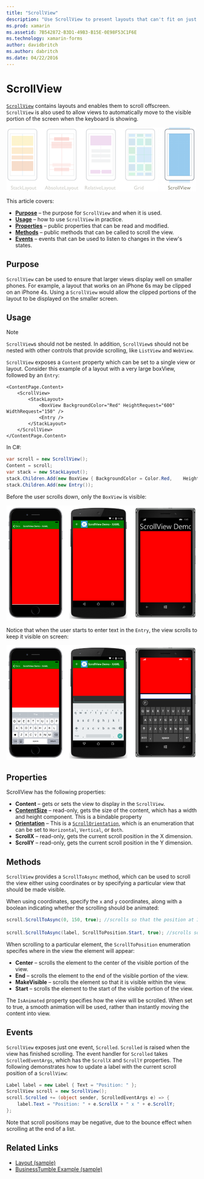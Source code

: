 ```yaml
---
title: "ScrollView"
description: "Use ScrollView to present layouts that can't fit on just one screen and have content make room for the keyboard."
ms.prod: xamarin
ms.assetid: 7B542872-B3D1-49B3-B15E-0E98F53C1F6E
ms.technology: xamarin-forms
author: davidbritch
ms.author: dabritch
ms.date: 04/22/2016
---
```


# ScrollView

[`ScrollView`](https://developer.xamarin.com/api/type/Xamarin.Forms.ScrollView/) contains layouts and enables them to scroll offscreen. `ScrollView` is also used to allow views to automatically move to the visible portion of the screen when the keyboard is showing.

[![](scroll-view-images/layouts-sml.png "Xamarin.Forms Layouts")](scroll-view-images/layouts.png#lightbox "Xamarin.Forms Layouts")

This article covers:

- **[Purpose](#Purpose)** &ndash; the purpose for `ScrollView` and when it is used.
- **[Usage](#Usage)** &ndash; how to use `ScrollView` in practice.
- **[Properties](#Properties)** &ndash; public properties that can be read and modified.
- **[Methods](#Methods)** &ndash; public methods that can be called to scroll the view.
- **[Events](#Events)** &ndash; events that can be used to listen to changes in the view's states.

## Purpose

`ScrollView` can be used to ensure that larger views display well on smaller phones. For example, a layout that works on an iPhone 6s may be clipped on an iPhone 4s. Using a `ScrollView` would allow the clipped portions of the layout to be displayed on the smaller screen.

## Usage

> [!NOTE]
> `ScrollView`s should not be nested. In addition, `ScrollView`s should not be nested with other controls that provide scrolling, like `ListView` and `WebView`.

`ScrollView` exposes a `Content` property which can be set to a single view or layout. Consider this example of a layout with a very large boxView, followed by an `Entry`:

```xaml
<ContentPage.Content>
    <ScrollView>
        <StackLayout>
            <BoxView BackgroundColor="Red" HeightRequest="600" WidthRequest="150" />
            <Entry />
        </StackLayout>
    </ScrollView>
</ContentPage.Content>
```

In C#:

```csharp
var scroll = new ScrollView();
Content = scroll;
var stack = new StackLayout();
stack.Children.Add(new BoxView { BackgroundColor = Color.Red,    HeightRequest = 600, WidthRequest = 600 });
stack.Children.Add(new Entry());
```

Before the user scrolls down, only the `BoxView` is visible:

![](scroll-view-images/scroll-start.png "BoxView in ScrollView")

Notice that when the user starts to enter text in the `Entry`, the view scrolls to keep it visible on screen:

![](scroll-view-images/scroll-end.png "Entry in ScrollView")

## Properties

ScrollView has the following properties:

- **Content** &ndash; gets or sets the view to display in the `ScrollView`.
- **[ContentSize](https://developer.xamarin.com/api/type/Xamarin.Forms.Size/)** &ndash; read-only, gets the size of the content, which has a width and height component. This is a bindable property
- **[Orientation](https://developer.xamarin.com/api/type/Xamarin.Forms.ScrollOrientation/)** &ndash; This is a [`ScrollOrientation`](https://developer.xamarin.com/api/type/Xamarin.Forms.ScrollOrientation/), which is an enumeration that can be set to `Horizontal`, `Vertical`, or `Both`.
- **ScrollX** &ndash; read-only, gets the current scroll position in the X dimension.
- **ScrollY** &ndash; read-only, gets the current scroll position in the Y dimension.

## Methods

`ScrollView` provides a `ScrollToAsync` method, which can be used to scroll the view either using coordinates or by specifying a particular view that should be made visible.

When using coordinates, specify the `x` and `y` coordinates, along with a boolean indicating whether the scrolling should be animated:

```csharp
scroll.ScrollToAsync(0, 150, true); //scrolls so that the position at 150px from the top is visible

scroll.ScrollToAsync(label, ScrollToPosition.Start, true); //scrolls so that the label is at the start of the list
```

When scrolling to a particular element, the `ScrollToPosition` enumeration specifes where in the view the element will appear:

- **Center** &ndash; scrolls the element to the center of the visible portion of the view.
- **End** &ndash; scrolls the element to the end of the visible portion of the view.
- **MakeVisible** &ndash; scrolls the element so that it is visible within the view.
- **Start** &ndash; scrolls the element to the start of the visible portion of the view.

The `IsAnimated` property specifies how the view will be scrolled. When set to true, a smooth animation will be used, rather than instantly moving the content into view.

## Events

`ScrollView` exposes just one event, `Scrolled`. `Scrolled` is raised when the view has finished scrolling. The event handler for `Scrolled` takes `ScrolledEventArgs`, which has the `ScrollX` and `ScrollY` properties. The following demonstrates how to update a label with the current scroll position of a `ScrollView`:

```csharp
Label label = new Label { Text = "Position: " };
ScrollView scroll = new ScrollView();
scroll.Scrolled += (object sender, ScrolledEventArgs e) => {
    label.Text = "Position: " + e.ScrollX + " x " + e.ScrollY;
};
```

Note that scroll positions may be negative, due to the bounce effect when scrolling at the end of a list.


## Related Links

- [Layout (sample)](https://developer.xamarin.com/samples/xamarin-forms/UserInterface/Layout/)
- [BusinessTumble Example (sample)](https://developer.xamarin.com/samples/xamarin-forms/UserInterface/BusinessTumble/)

